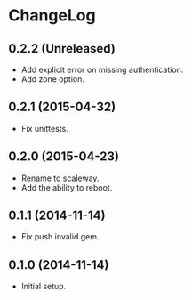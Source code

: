 # ChangeLog

## 0.2.2 (Unreleased)

- Add explicit error on missing authentication.
- Add zone option.

## 0.2.1 (2015-04-32)

- Fix unittests.

## 0.2.0 (2015-04-23)

- Rename to scaleway.
- Add the ability to reboot.

## 0.1.1 (2014-11-14)

- Fix push invalid gem.

## 0.1.0 (2014-11-14)

- Initial setup.
